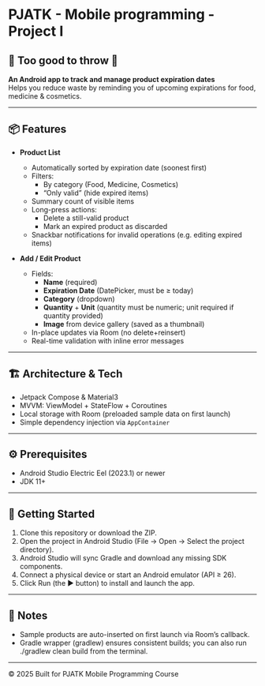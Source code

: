 # PJATK - Mobile programming - Project I

## 🥔 Too good to throw 🍅

**An Android app to track and manage product expiration dates**  
Helps you reduce waste by reminding you of upcoming expirations for food, medicine & cosmetics.

---

## 📦 Features

- **Product List**
    - Automatically sorted by expiration date (soonest first)
    - Filters:
        - By category (Food, Medicine, Cosmetics)
        - “Only valid” (hide expired items)
    - Summary count of visible items
    - Long-press actions:
        - Delete a still-valid product
        - Mark an expired product as discarded
    - Snackbar notifications for invalid operations (e.g. editing expired items)

- **Add / Edit Product**
    - Fields:
        - **Name** (required)
        - **Expiration Date** (DatePicker, must be ≥ today)
        - **Category** (dropdown)
        - **Quantity** + **Unit** (quantity must be numeric; unit required if quantity provided)
        - **Image** from device gallery (saved as a thumbnail)
    - In-place updates via Room (no delete+reinsert)
    - Real-time validation with inline error messages

---

## 🏗️ Architecture & Tech
- Jetpack Compose & Material3
- MVVM: ViewModel + StateFlow + Coroutines
- Local storage with Room (preloaded sample data on first launch)
- Simple dependency injection via `AppContainer`

---

## ⚙️ Prerequisites

- Android Studio Electric Eel (2023.1) or newer
- JDK 11+

---

## 🚀 Getting Started

1. Clone this repository or download the ZIP.
2. Open the project in Android Studio (File → Open → Select the project directory).
3. Android Studio will sync Gradle and download any missing SDK components.
4. Connect a physical device or start an Android emulator (API ≥ 26).
5. Click Run (the ▶️ button) to install and launch the app.

---

## 📝 Notes

- Sample products are auto-inserted on first launch via Room’s callback.
- Gradle wrapper (gradlew) ensures consistent builds; you can also run ./gradlew clean build from
  the terminal.

---

© 2025 Built for PJATK Mobile Programming Course
